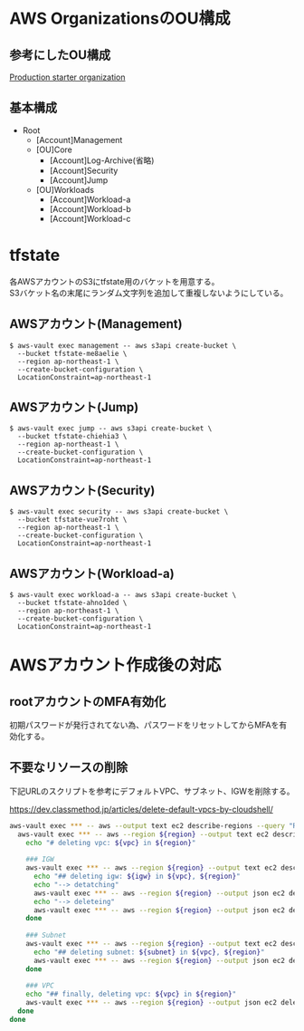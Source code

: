 # AWS OrganizationsのOU構成

## 参考にしたOU構成

[Production starter organization](https://docs.aws.amazon.com/whitepapers/latest/organizing-your-aws-environment/production-starter-organization.html)

## 基本構成

- Root
  - [Account]Management
  - [OU]Core
    - [Account]Log-Archive(省略)
    - [Account]Security
    - [Account]Jump
  - [OU]Workloads
    - [Account]Workload-a
    - [Account]Workload-b
    - [Account]Workload-c

# tfstate

各AWSアカウントのS3にtfstate用のバケットを用意する。  
S3バケット名の末尾にランダム文字列を追加して重複しないようにしている。

## AWSアカウント(Management)

```
$ aws-vault exec management -- aws s3api create-bucket \
  --bucket tfstate-me8aelie \
  --region ap-northeast-1 \
  --create-bucket-configuration \
  LocationConstraint=ap-northeast-1
```

## AWSアカウント(Jump)

```
$ aws-vault exec jump -- aws s3api create-bucket \
  --bucket tfstate-chiehia3 \
  --region ap-northeast-1 \
  --create-bucket-configuration \
  LocationConstraint=ap-northeast-1
```

## AWSアカウント(Security)

```
$ aws-vault exec security -- aws s3api create-bucket \
  --bucket tfstate-vue7roht \
  --region ap-northeast-1 \
  --create-bucket-configuration \
  LocationConstraint=ap-northeast-1
```

## AWSアカウント(Workload-a)

```
$ aws-vault exec workload-a -- aws s3api create-bucket \
  --bucket tfstate-ahno1ded \
  --region ap-northeast-1 \
  --create-bucket-configuration \
  LocationConstraint=ap-northeast-1
```

# AWSアカウント作成後の対応

## rootアカウントのMFA有効化

初期パスワードが発行されてない為、パスワードをリセットしてからMFAを有効化する。

## 不要なリソースの削除

下記URLのスクリプトを参考にデフォルトVPC、サブネット、IGWを削除する。

https://dev.classmethod.jp/articles/delete-default-vpcs-by-cloudshell/

```zsh
aws-vault exec *** -- aws --output text ec2 describe-regions --query "Regions[].[RegionName]" | while read region; do
  aws-vault exec *** -- aws --region ${region} --output text ec2 describe-vpcs --query "Vpcs[?IsDefault].[VpcId]" | while read vpc; do
    echo "# deleting vpc: ${vpc} in ${region}"
   
    ### IGW
    aws-vault exec *** -- aws --region ${region} --output text ec2 describe-internet-gateways --filters Name=attachment.vpc-id,Values=${vpc} --query "InternetGateways[].[InternetGatewayId]" | while read igw; do
      echo "## deleting igw: ${igw} in ${vpc}, ${region}"
      echo "--> detatching"
      aws-vault exec *** -- aws --region ${region} --output json ec2 detach-internet-gateway --internet-gateway-id ${igw} --vpc-id ${vpc}
      echo "--> deleteing"
      aws-vault exec *** -- aws --region ${region} --output json ec2 delete-internet-gateway --internet-gateway-id ${igw}
    done
   
    ### Subnet
    aws-vault exec *** -- aws --region ${region} --output text ec2 describe-subnets  --filters Name=vpc-id,Values=${vpc} --query "Subnets[].[SubnetId]" | while read subnet; do
      echo "## deleting subnet: ${subnet} in ${vpc}, ${region}"
      aws-vault exec *** -- aws --region ${region} --output json ec2 delete-subnet --subnet-id ${subnet}
    done
   
    ### VPC
    echo "## finally, deleting vpc: ${vpc} in ${region}"
    aws-vault exec *** -- aws --region ${region} --output json ec2 delete-vpc --vpc-id ${vpc}
  done
done
```
